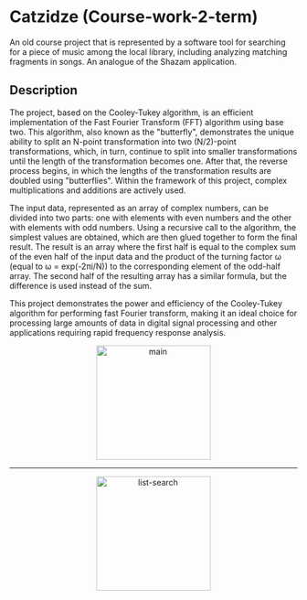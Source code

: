 # Catzidze (Course-work-2-term) 

An old course project that is represented by a software tool for searching for a piece of music among the local library, including analyzing matching fragments in songs. An analogue of the Shazam application.

## Description
The project, based on the Cooley-Tukey algorithm, is an efficient implementation of the Fast Fourier Transform (FFT) algorithm using base two. This algorithm, also known as the "butterfly", demonstrates the unique ability to split an N-point transformation into two (N/2)-point transformations, which, in turn, continue to split into smaller transformations until the length of the transformation becomes one. After that, the reverse process begins, in which the lengths of the transformation results are doubled using "butterflies". Within the framework of this project, complex multiplications and additions are actively used.

The input data, represented as an array of complex numbers, can be divided into two parts: one with elements with even numbers and the other with elements with odd numbers. Using a recursive call to the algorithm, the simplest values are obtained, which are then glued together to form the final result. The result is an array where the first half is equal to the complex sum of the even half of the input data and the product of the turning factor ω (equal to ω = exp(-2πi/N)) to the corresponding element of the odd-half array. The second half of the resulting array has a similar formula, but the difference is used instead of the sum.

This project demonstrates the power and efficiency of the Cooley-Tukey algorithm for performing fast Fourier transform, making it an ideal choice for processing large amounts of data in digital signal processing and other applications requiring rapid frequency response analysis.

<p align="center">
  <img height="200" src="https://github.com/dumonten/Catzidze/assets/92388475/1e4b4783-50f6-4506-8e03-046d44b79b88" alt="main">
</p>

****

<p align="center">
  <img height="200" src="https://github.com/dumonten/Catzidze/assets/92388475/1c1b99d3-8e2e-4708-824d-757b8a04abd3" alt="list-search">
</p>

